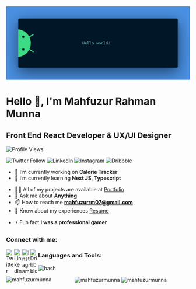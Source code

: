<!-- Profile Banner -->
![MasterHead](https://raw.githubusercontent.com/ahmadhassan7/ahmadhassan7/master/resources/banner.png)

<!-- Introduction -->
# Hello 👋, I'm Mahfuzur Rahman Munna
## Front End React Developer & UX/UI Designer

<!-- Profile Views Counter -->
![Profile Views](https://komarev.com/ghpvc/?username=mahfuzurmunna&label=Profile%20views&color=0e75b6&style=flat)

<!-- Social Media Badges -->
[![Twitter Follow](https://img.shields.io/twitter/follow/mahfuzurmunna_r?logo=twitter&style=for-the-badge)](https://twitter.com/mahfuzurmunna_r)
[![LinkedIn](https://img.shields.io/badge/LinkedIn--blue?style=for-the-badge&logo=linkedin)](https://linkedin.com/in/mahfuzurmunna)
[![Instagram](https://img.shields.io/badge/Instagram--red?style=for-the-badge&logo=instagram)](https://instagram.com/mahfuzmunna07)
[![Dribbble](https://img.shields.io/badge/Dribbble--pink?style=for-the-badge&logo=dribbble)](https://dribbble.com/mahfuzurmunna)

<!-- Current Focus -->
- 🔭 I’m currently working on **Calorie Tracker**
- 🌱 I’m currently learning **Next JS, Typescript**

<!-- Projects and Contact Info -->
- 👨‍💻 All of my projects are available at [Portfolio](https://mahfuzurmunna-v1.netlify.app/)
- 💬 Ask me about **Anything**
- 📫 How to reach me **mahfuzurrm07@gmail.com**
- 📄 Know about my experiences [Resume](https://drive.google.com/file/d/12T2OGKNeQu0xXw0vsn_rlQl4QeZpjRuh/view?usp=sharing)

<!-- Fun Fact -->
- ⚡ Fun fact **I was a professional gamer**

<!-- Social Media Links -->
### Connect with me:
[<img align="left" alt="Twitter" width="22px" src="https://raw.githubusercontent.com/peterthehan/peterthehan/master/assets/twitter.svg" />](https://twitter.com/mahfuzurmunna_r)
[<img align="left" alt="LinkedIn" width="22px" src="https://raw.githubusercontent.com/peterthehan/peterthehan/master/assets/linkedin.svg" />](https://linkedin.com/in/mahfuzurmunna)
[<img align="left" alt="Instagram" width="22px" src="https://raw.githubusercontent.com/peterthehan/peterthehan/master/assets/instagram.svg" />](https://instagram.com/mahfuzmunna07)
[<img align="left" alt="Dribbble" width="22px" src="https://raw.githubusercontent.com/peterthehan/peterthehan/master/assets/dribbble.svg" />](https://dribbble.com/mahfuzurmunna)

<!-- Languages and Tools -->
### Languages and Tools:
<p align="left">
  <img src="https://www.vectorlogo.zone/logos/gnu_bash/gnu_bash-icon.svg" alt="bash" width="40" height="40"/>
  <!-- Add your other icons here -->
</p>

<!-- GitHub Stats -->
<p align="center">
  <img align="left" src="https://github-readme-stats.vercel.app/api/top-langs?username=mahfuzurmunna&show_icons=true&locale=en&layout=compact" alt="mahfuzurmunna" />
  <img align="center" src="https://github-readme-stats.vercel.app/api?username=mahfuzurmunna&show_icons=true&locale=en" alt="mahfuzurmunna" />
  <img align="center" src="https://github-readme-streak-stats.herokuapp.com/?user=mahfuzurmunna" alt="mahfuzurmunna" />
</p>
